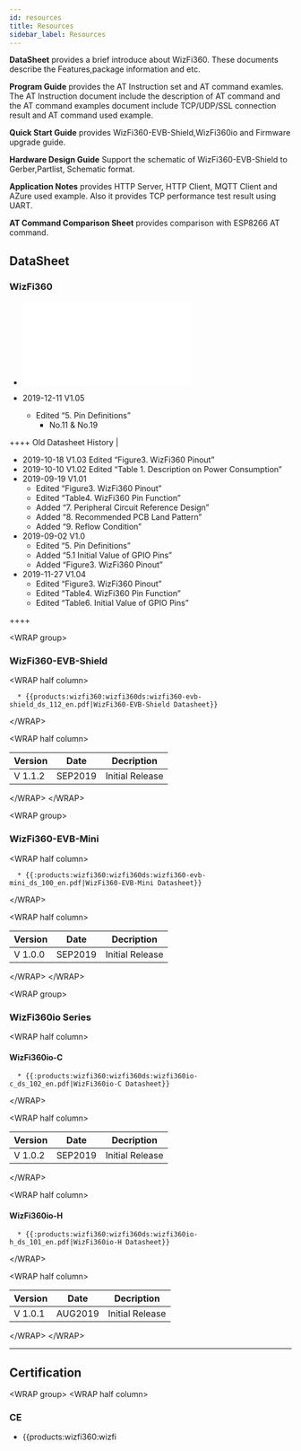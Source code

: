 ```yaml
---
id: resources
title: Resources
sidebar_label: Resources
---
```


**DataSheet** provides a brief introduce about WizFi360. These documents describe the Features,package information and etc.

**Program Guide** provides the AT Instruction set and AT command examles. The AT Instruction document include the description of AT command and the AT command examples document include TCP/UDP/SSL connection result and AT command used example. 

**Quick Start Guide** provides WizFi360-EVB-Shield,WizFi360io and Firmware upgrade guide.

**Hardware Design Guide** Support the schematic of WizFi360-EVB-Shield to Gerber,Partlist, Schematic format. 

**Application Notes** provides HTTP Server, HTTP Client, MQTT Client and AZure used example. Also it provides TCP performance test result using UART.

**AT Command Comparison Sheet** provides comparison with ESP8266 AT command.

## DataSheet

### WizFi360

  - ![WizFi360 Datasheet
    v1.05](/products/wizfi360/wizfi360ds/wizfi360_ds_v105_en.pdf)

  - 2019-12-11 V1.05
      - Edited “5. Pin Definitions”
          - No.11 & No.19

\++++ Old Datasheet History |

  - 2019-10-18 V1.03 Edited “Figure3. WizFi360 Pinout”
  - 2019-10-10 V1.02 Edited “Table 1. Description on Power Consumption”
  - 2019-09-19 V1.01
      - Edited “Figure3. WizFi360 Pinout”
      - Edited “Table4. WizFi360 Pin Function”
      - Added “7. Peripheral Circuit Reference Design”
      - Added “8. Recommended PCB Land Pattern”
      - Added “9. Reflow Condition”
  - 2019-09-02 V1.0
      - Edited “5. Pin Definitions”
      - Added “5.1 Initial Value of GPIO Pins”
      - Added “Figure3. WizFi360 Pinout”
  - 2019-11-27 V1.04
      - Edited “Figure3. WizFi360 Pinout”
      - Edited “Table4. WizFi360 Pin Function”
      - Edited “Table6. Initial Value of GPIO Pins”

\++++

\<WRAP group\>

### WizFi360-EVB-Shield

\<WRAP half column\>

``` 
  * {{products:wizfi360:wizfi360ds:wizfi360-evb-shield_ds_112_en.pdf|WizFi360-EVB-Shield Datasheet}}
```

\</WRAP\>

\<WRAP half column\>

| Version | Date    | Decription      |
| ------- | ------- | --------------- |
| V 1.1.2 | SEP2019 | Initial Release |

\</WRAP\> \</WRAP\>

\<WRAP group\>

### WizFi360-EVB-Mini

\<WRAP half column\>

``` 
  * {{:products:wizfi360:wizfi360ds:wizfi360-evb-mini_ds_100_en.pdf|WizFi360-EVB-Mini Datasheet}}
```

\</WRAP\>

\<WRAP half column\>

| Version | Date    | Decription      |
| ------- | ------- | --------------- |
| V 1.0.0 | SEP2019 | Initial Release |

\</WRAP\> \</WRAP\>

\<WRAP group\>

### WizFi360io Series

\<WRAP half column\>

#### WizFi360io-C

``` 
  * {{:products:wizfi360:wizfi360ds:wizfi360io-c_ds_102_en.pdf|WizFi360io-C Datasheet}}
```

\</WRAP\>

\<WRAP half column\>

| Version | Date    | Decription      |
| ------- | ------- | --------------- |
| V 1.0.2 | SEP2019 | Initial Release |

\</WRAP\>

\<WRAP half column\>

#### WizFi360io-H

``` 
  * {{:products:wizfi360:wizfi360ds:wizfi360io-h_ds_101_en.pdf|WizFi360io-H Datasheet}}
```

\</WRAP\>

\<WRAP half column\>

| Version | Date    | Decription      |
| ------- | ------- | --------------- |
| V 1.0.1 | AUG2019 | Initial Release |

\</WRAP\> \</WRAP\>

-----

## Certification

\<WRAP group\> \<WRAP half column\>

### CE

  - {{products:wizfi360:wizfi